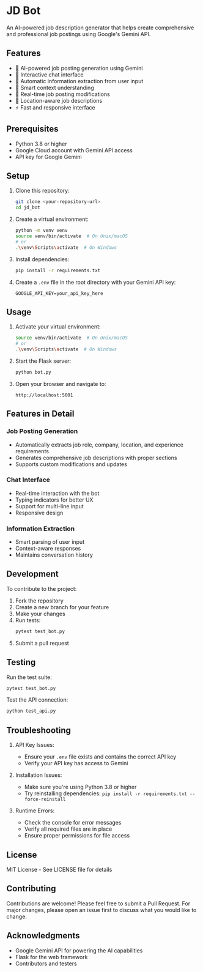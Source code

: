 # JD Bot

An AI-powered job description generator that helps create comprehensive and professional job postings using Google's Gemini API.

## Features

- 🤖 AI-powered job posting generation using Gemini
- 💬 Interactive chat interface
- 📝 Automatic information extraction from user input
- 🎯 Smart context understanding
- 🔄 Real-time job posting modifications
- 📍 Location-aware job descriptions
- ⚡ Fast and responsive interface

## Prerequisites

- Python 3.8 or higher
- Google Cloud account with Gemini API access
- API key for Google Gemini

## Setup

1. Clone this repository:
   ```bash
   git clone <your-repository-url>
   cd jd_bot
   ```

2. Create a virtual environment:
   ```bash
   python -m venv venv
   source venv/bin/activate  # On Unix/macOS
   # or
   .\venv\Scripts\activate  # On Windows
   ```

3. Install dependencies:
   ```bash
   pip install -r requirements.txt
   ```

4. Create a `.env` file in the root directory with your Gemini API key:
   ```
   GOOGLE_API_KEY=your_api_key_here
   ```

## Usage

1. Activate your virtual environment:
   ```bash
   source venv/bin/activate  # On Unix/macOS
   # or
   .\venv\Scripts\activate  # On Windows
   ```

2. Start the Flask server:
   ```bash
   python bot.py
   ```

3. Open your browser and navigate to:
   ```
   http://localhost:5001
   ```

## Features in Detail

### Job Posting Generation
- Automatically extracts job role, company, location, and experience requirements
- Generates comprehensive job descriptions with proper sections
- Supports custom modifications and updates

### Chat Interface
- Real-time interaction with the bot
- Typing indicators for better UX
- Support for multi-line input
- Responsive design

### Information Extraction
- Smart parsing of user input
- Context-aware responses
- Maintains conversation history

## Development

To contribute to the project:

1. Fork the repository
2. Create a new branch for your feature
3. Make your changes
4. Run tests:
   ```bash
   pytest test_bot.py
   ```
5. Submit a pull request

## Testing

Run the test suite:
```bash
pytest test_bot.py
```

Test the API connection:
```bash
python test_api.py
```

## Troubleshooting

1. API Key Issues:
   - Ensure your `.env` file exists and contains the correct API key
   - Verify your API key has access to Gemini

2. Installation Issues:
   - Make sure you're using Python 3.8 or higher
   - Try reinstalling dependencies: `pip install -r requirements.txt --force-reinstall`

3. Runtime Errors:
   - Check the console for error messages
   - Verify all required files are in place
   - Ensure proper permissions for file access

## License

MIT License - See LICENSE file for details

## Contributing

Contributions are welcome! Please feel free to submit a Pull Request. For major changes, please open an issue first to discuss what you would like to change.

## Acknowledgments

- Google Gemini API for powering the AI capabilities
- Flask for the web framework
- Contributors and testers 
